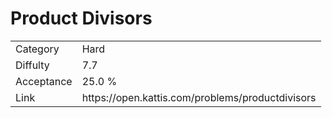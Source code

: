 # Product Divisors

<table>
    <tr>
        <td>Category</td>
        <td>Hard</td>
    </tr>
    <tr>
        <td>Diffulty</td>
        <td>7.7</td>
    </tr>
    <tr>
        <td>Acceptance</td>
        <td>25.0 %</td>
    </tr>
    <tr>
        <td>Link</td>
        <td>https://open.kattis.com/problems/productdivisors</td>
    </tr>
</table>